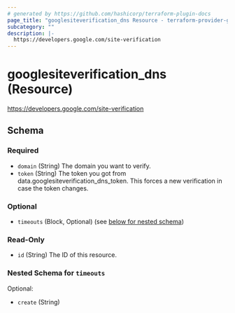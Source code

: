 ```yaml
---
# generated by https://github.com/hashicorp/terraform-plugin-docs
page_title: "googlesiteverification_dns Resource - terraform-provider-googlesiteverification"
subcategory: ""
description: |-
  https://developers.google.com/site-verification
---
```


# googlesiteverification_dns (Resource)

https://developers.google.com/site-verification



<!-- schema generated by tfplugindocs -->
## Schema

### Required

- `domain` (String) The domain you want to verify.
- `token` (String) The token you got from data.googlesiteverification_dns_token. This forces a new verification in case the token changes.

### Optional

- `timeouts` (Block, Optional) (see [below for nested schema](#nestedblock--timeouts))

### Read-Only

- `id` (String) The ID of this resource.

<a id="nestedblock--timeouts"></a>
### Nested Schema for `timeouts`

Optional:

- `create` (String)


